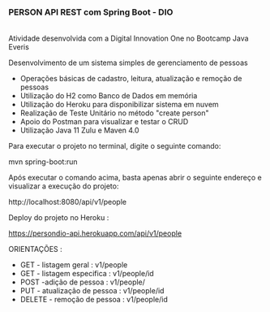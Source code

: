 ### PERSON API REST com Spring Boot - DIO <h6>


Atividade desenvolvida com a Digital Innovation One no Bootcamp Java Everis

Desenvolvimento de um sistema simples de gerenciamento de pessoas
- Operações básicas de cadastro, leitura, atualização e remoção de pessoas
- Utilização do H2 como Banco de Dados em memória
- Utilização do Heroku para disponibilizar sistema em nuvem
- Realização de Teste Unitário no método "create person"
- Apoio do Postman para visualizar e testar o CRUD
- Utilização Java 11 Zulu e Maven 4.0

Para executar o projeto no terminal, digite o seguinte comando:

mvn spring-boot:run

Após executar o comando acima, basta apenas abrir o seguinte endereço e visualizar a execução do projeto:

http://localhost:8080/api/v1/people

Deploy do projeto no Heroku : 

https://persondio-api.herokuapp.com/api/v1/people

ORIENTAÇÕES :

- GET - listagem geral : v1/people
- GET	- listagem especifica :  v1/people/id
- POST -adição de pessoa : v1/people/
- PUT	- atualização de pessoa : v1/people/id
- DELETE - remoção de pessoa	: v1/people/id